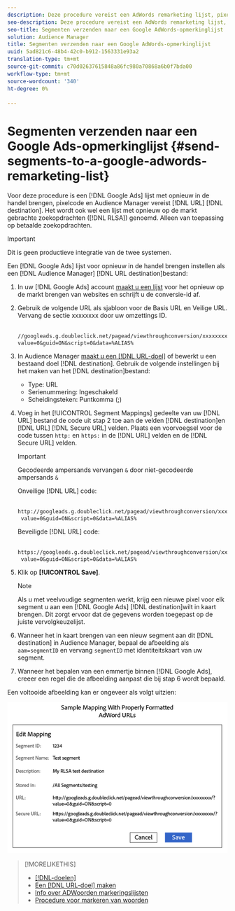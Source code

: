 ```yaml
---
description: Deze procedure vereist een AdWords remarketing lijst, pixelcode, en een Audience Manager URL bestemming. Het is ook gekend als remarketing lijst voor de integratie van onderzoeksadvertenties (RLSA). Alleen van toepassing op betaalde zoekopdrachten.
seo-description: Deze procedure vereist een AdWords remarketing lijst, pixelcode, en een Audience Manager URL bestemming. Het is ook gekend als remarketing lijst voor de integratie van onderzoeksadvertenties (RLSA). Alleen van toepassing op betaalde zoekopdrachten.
seo-title: Segmenten verzenden naar een Google AdWords-opmerkinglijst
solution: Audience Manager
title: Segmenten verzenden naar een Google AdWords-opmerkinglijst
uuid: 5ad821c6-48b4-42c0-b912-1563331e93a2
translation-type: tm+mt
source-git-commit: c70d02637615848a86fc980a70868a6b0f7bda00
workflow-type: tm+mt
source-wordcount: '340'
ht-degree: 0%

---
```



# Segmenten verzenden naar een Google Ads-opmerkinglijst {#send-segments-to-a-google-adwords-remarketing-list}

Voor deze procedure is een [!DNL Google Ads] lijst met opnieuw in de handel brengen, pixelcode en Audience Manager vereist [!DNL URL] [!DNL destination]. Het wordt ook wel een lijst met opnieuw op de markt gebrachte zoekopdrachten ([!DNL RLSA]) genoemd. Alleen van toepassing op betaalde zoekopdrachten.

>[!IMPORTANT]
>Dit is geen productieve integratie van de twee systemen.

Een [!DNL Google Ads] lijst voor opnieuw in de handel brengen instellen als een [!DNL Audience Manager] [!DNL URL destination]bestand:

1. In uw [!DNL Google Ads] account [maakt u een lijst](https://support.google.com/adwords/answer/2454064?hl=en) voor het opnieuw op de markt brengen van websites en schrijft u de conversie-id af.
1. Gebruik de volgende URL als sjabloon voor de Basis URL en Veilige URL. Vervang de sectie xxxxxxxx door uw omzettings ID.

   ```
    //googleads.g.doubleclick.net/pagead/viewthroughconversion/xxxxxxxx/?value=0&guid=ON&script=0&data=%ALIAS%
   ```

1. In Audience Manager [maakt u een [!DNL URL-doel]](../../features/destinations/create-url-destination.md) of bewerkt u een bestaand doel [!DNL destination]. Gebruik de volgende instellingen bij het maken van het [!DNL destination]bestand:
   * Type: URL
   * Serienummering: Ingeschakeld
   * Scheidingsteken: Puntkomma (;)

1. Voeg in het [!UICONTROL Segment Mappings] gedeelte van uw [!DNL URL] bestand de code uit stap 2 toe aan de velden [!DNL destination]en [!DNL URL] [!DNL Secure URL] velden. Plaats een voorvoegsel voor de code tussen `http:` en `https:` in de [!DNL URL] velden en de [!DNL Secure URL] velden.

   >[!IMPORTANT]
   >
   >Gecodeerde ampersands vervangen `&` door niet-gecodeerde ampersands `&`

   Onveilige [!DNL URL] code:

   ```
    http://googleads.g.doubleclick.net/pagead/viewthroughconversion/xxxxxxxx/?
    value=0&guid=ON&script=0&data=%ALIAS%
   ```

   Beveiligde [!DNL URL] code:

   ```
    https://googleads.g.doubleclick.net/pagead/viewthroughconversion/xxxxxxxx/?
    value=0&guid=ON&script=0&data=%ALIAS%
   ```

1. Klik op **[!UICONTROL Save]**.

   >[!NOTE]
   >
   >Als u met veelvoudige segmenten werkt, krijg een nieuwe pixel voor elk segment u aan een [!DNL Google Ads] [!DNL destination]wilt in kaart brengen. Dit zorgt ervoor dat de gegevens worden toegepast op de juiste vervolgkeuzelijst.

1. Wanneer het in kaart brengen van een nieuw segment aan dit [!DNL destination] in Audience Manager, bepaal de afbeelding als `aam=segmentID` en vervang `segmentID` met identiteitskaart van uw segment.
1. Wanneer het bepalen van een emmertje binnen [!DNL Google Ads], creeer een regel die de afbeelding aanpast die bij stap 6 wordt bepaald.

Een voltooide afbeelding kan er ongeveer als volgt uitzien:

![](../assets/rlsa_mapping.png)

>[!MORELIKETHIS]
>
>* [[!DNL-doelen]](../../features/destinations/destinations.md)
>* [Een [!DNL URL-doel] maken](../../features/destinations/create-url-destination.md)
>* [Info over ADWoorden markeringslijsten](https://support.google.com/adwords/answer/2472738)
>* [Procedure voor markeren van woorden](https://support.google.com/adwords/answer/2454000)

